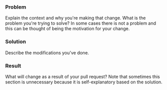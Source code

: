 ### Problem

Explain the context and why you're making that change.  What is the
problem you're trying to solve? In some cases there is not a problem
and this can be thought of being the motivation for your change.

### Solution

Describe the modifications you've done.

### Result

What will change as a result of your pull request? Note that sometimes
this section is unnecessary because it is self-explanatory based on
the solution.